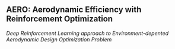 ## AERO: Aerodynamic Efficiency with Reinforcement Optimization
_Deep Reinforcement Learning approach to Environment-depented Aerodynamic Design Optimization Problem_
